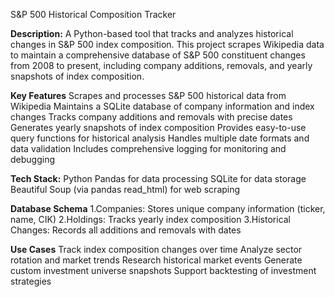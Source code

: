 S&P 500 Historical Composition Tracker

**Description:**
A Python-based tool that tracks and analyzes historical changes in S&P 500 index composition. This project scrapes Wikipedia data to maintain a comprehensive database of S&P 500 constituent changes from 2008 to present, including company additions, removals, and yearly snapshots of index composition.

**Key Features**
Scrapes and processes S&P 500 historical data from Wikipedia
Maintains a SQLite database of company information and index changes
Tracks company additions and removals with precise dates
Generates yearly snapshots of index composition
Provides easy-to-use query functions for historical analysis
Handles multiple date formats and data validation
Includes comprehensive logging for monitoring and debugging

**Tech Stack:**
Python
Pandas for data processing
SQLite for data storage
Beautiful Soup (via pandas read_html) for web scraping

**Database Schema**
1.Companies: Stores unique company information (ticker, name, CIK)
2.Holdings: Tracks yearly index composition
3.Historical Changes: Records all additions and removals with dates

**Use Cases**
Track index composition changes over time
Analyze sector rotation and market trends
Research historical market events
Generate custom investment universe snapshots
Support backtesting of investment strategies

